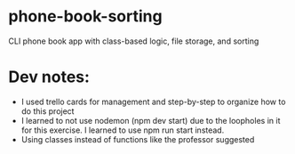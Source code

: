 # phone-book-sorting
CLI phone book app with class-based logic, file storage, and sorting



# Dev notes:

- I used trello cards for management and step-by-step to organize how to do this project
- I learned to not use nodemon (npm dev start) due to the loopholes in it for this exercise. I learned to use npm run start instead.
- Using classes instead of functions like the professor suggested